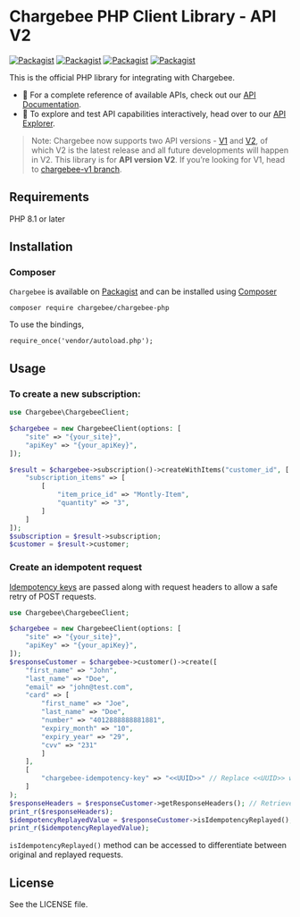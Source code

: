 # Chargebee PHP Client Library - API V2

[![Packagist](https://img.shields.io/packagist/v/chargebee/chargebee-php.svg?maxAge=3)](https://packagist.org/packages/chargebee/chargebee-php)
[![Packagist](https://img.shields.io/packagist/dt/chargebee/chargebee-php.svg?maxAge=3)](https://packagist.org/packages/chargebee/chargebee-php/stats)
[![Packagist](https://img.shields.io/packagist/dm/chargebee/chargebee-php.svg?maxAge=3)](https://packagist.org/packages/chargebee/chargebee-php/stats)
[![Packagist](https://img.shields.io/packagist/l/chargebee/chargebee-php.svg?maxAge=3)](https://packagist.org/packages/chargebee/chargebee-php)

This is the official PHP library for integrating with Chargebee.

- 📘 For a complete reference of available APIs, check out our [API Documentation](https://apidocs.chargebee.com/docs/api/?lang=php).  
- 🧪 To explore and test API capabilities interactively, head over to our [API Explorer](https://api-explorer.chargebee.com).

>Note: Chargebee now supports two API versions - [V1](https://apidocs.chargebee.com/docs/api/v1) and [V2](https://apidocs.chargebee.com/docs/api), of which V2 is the latest release and all future developments will happen in V2. This library is for <b>API version V2</b>. If you’re looking for V1, head to [chargebee-v1 branch](https://github.com/chargebee/chargebee-php/tree/chargebee-v1).

## Requirements

PHP 8.1 or later

## Installation

### Composer
```Chargebee``` is available on [Packagist](https://packagist.org/packages/chargebee/chargebee-php) and can be installed using [Composer](https://getcomposer.org/)

<pre><code>composer require chargebee/chargebee-php</code></pre>

To use the bindings, 
<pre><code>require_once('vendor/autoload.php');</code></pre>

## Usage

### To create a new subscription:

```php
use Chargebee\ChargebeeClient;

$chargebee = new ChargebeeClient(options: [
    "site" => "{your_site}",
    "apiKey" => "{your_apiKey}",
]);

$result = $chargebee->subscription()->createWithItems("customer_id", [
    "subscription_items" => [
        [
            "item_price_id" => "Montly-Item",
            "quantity" => "3",
        ]
    ]
]);
$subscription = $result->subscription;
$customer = $result->customer;

```

### Create an idempotent request

[Idempotency keys](https://apidocs.chargebee.com/docs/api/idempotency?prod_cat_ver=2) are passed along with request headers to allow a safe retry of POST requests. 

```php
use Chargebee\ChargebeeClient;

$chargebee = new ChargebeeClient(options: [
    "site" => "{your_site}",
    "apiKey" => "{your_apiKey}",
]);
$responseCustomer = $chargebee->customer()->create([
    "first_name" => "John",
    "last_name" => "Doe",
    "email" => "john@test.com",
    "card" => [
        "first_name" => "Joe",
        "last_name" => "Doe",
        "number" => "4012888888881881",
        "expiry_month" => "10",
        "expiry_year" => "29",
        "cvv" => "231"
        ]
    ],
    [
        "chargebee-idempotency-key" => "<<UUID>>" // Replace <<UUID>> with a unique string
    ]
);
$responseHeaders = $responseCustomer->getResponseHeaders(); // Retrieves response headers
print_r($responseHeaders);
$idempotencyReplayedValue = $responseCustomer->isIdempotencyReplayed(); // Retrieves Idempotency replayed header value
print_r($idempotencyReplayedValue);
```
`isIdempotencyReplayed()` method can be accessed to differentiate between original and replayed requests.

## License

See the LICENSE file.
